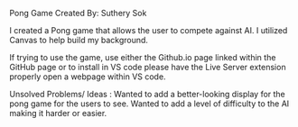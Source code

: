 Pong Game 
Created By: Suthery Sok

I created a Pong game that allows the user to compete against AI. I utilized Canvas to help build my background.

If trying to use the game, use either the Github.io page linked within the GitHub page or to install in VS code please have the Live Server extension properly open a webpage within VS code.


Unsolved Problems/ Ideas :
Wanted to add a better-looking display for the pong game for the users to see.
Wanted to add a level of difficulty to the AI making it harder or easier. 




